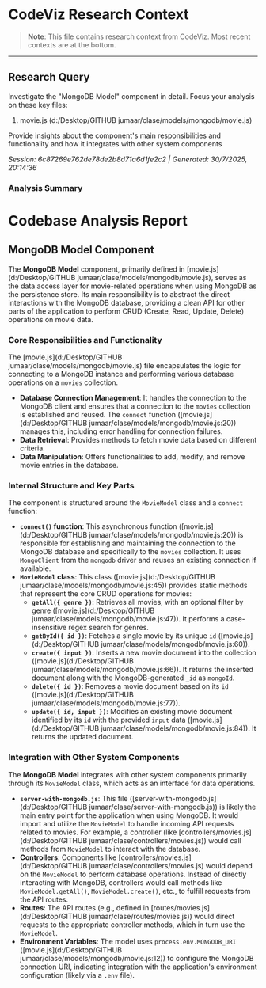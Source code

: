 # CodeViz Research Context

> **Note**: This file contains research context from CodeViz. Most recent contexts are at the bottom.

---

## Research Query

Investigate the "MongoDB Model" component in detail. Focus your analysis on these key files:
1. movie.js (d:/Desktop/GITHUB jumaar/clase/models/mongodb/movie.js)

Provide insights about the component's main responsibilities and functionality and how it integrates with other system components

*Session: 6c87269e762de78de2b8d71a6d1fe2c2 | Generated: 30/7/2025, 20:14:36*

### Analysis Summary

# Codebase Analysis Report

## MongoDB Model Component

The **MongoDB Model** component, primarily defined in [movie.js](d:/Desktop/GITHUB jumaar/clase/models/mongodb/movie.js), serves as the data access layer for movie-related operations when using MongoDB as the persistence store. Its main responsibility is to abstract the direct interactions with the MongoDB database, providing a clean API for other parts of the application to perform CRUD (Create, Read, Update, Delete) operations on movie data.

### Core Responsibilities and Functionality

The [movie.js](d:/Desktop/GITHUB jumaar/clase/models/mongodb/movie.js) file encapsulates the logic for connecting to a MongoDB instance and performing various database operations on a `movies` collection.

*   **Database Connection Management**: It handles the connection to the MongoDB client and ensures that a connection to the `movies` collection is established and reused. The `connect` function ([movie.js](d:/Desktop/GITHUB jumaar/clase/models/mongodb/movie.js:20)) manages this, including error handling for connection failures.
*   **Data Retrieval**: Provides methods to fetch movie data based on different criteria.
*   **Data Manipulation**: Offers functionalities to add, modify, and remove movie entries in the database.

### Internal Structure and Key Parts

The component is structured around the `MovieModel` class and a `connect` function:

*   **`connect()` function**: This asynchronous function ([movie.js](d:/Desktop/GITHUB jumaar/clase/models/mongodb/movie.js:20)) is responsible for establishing and maintaining the connection to the MongoDB database and specifically to the `movies` collection. It uses `MongoClient` from the `mongodb` driver and reuses an existing connection if available.
*   **`MovieModel` class**: This class ([movie.js](d:/Desktop/GITHUB jumaar/clase/models/mongodb/movie.js:45)) provides static methods that represent the core CRUD operations for movies:
    *   **`getAll({ genre })`**: Retrieves all movies, with an optional filter by genre ([movie.js](d:/Desktop/GITHUB jumaar/clase/models/mongodb/movie.js:47)). It performs a case-insensitive regex search for genres.
    *   **`getById({ id })`**: Fetches a single movie by its unique `id` ([movie.js](d:/Desktop/GITHUB jumaar/clase/models/mongodb/movie.js:60)).
    *   **`create({ input })`**: Inserts a new movie document into the collection ([movie.js](d:/Desktop/GITHUB jumaar/clase/models/mongodb/movie.js:66)). It returns the inserted document along with the MongoDB-generated `_id` as `mongoId`.
    *   **`delete({ id })`**: Removes a movie document based on its `id` ([movie.js](d:/Desktop/GITHUB jumaar/clase/models/mongodb/movie.js:77)).
    *   **`update({ id, input })`**: Modifies an existing movie document identified by its `id` with the provided `input` data ([movie.js](d:/Desktop/GITHUB jumaar/clase/models/mongodb/movie.js:84)). It returns the updated document.

### Integration with Other System Components

The **MongoDB Model** integrates with other system components primarily through its `MovieModel` class, which acts as an interface for data operations.

*   **`server-with-mongodb.js`**: This file ([server-with-mongodb.js](d:/Desktop/GITHUB jumaar/clase/server-with-mongodb.js)) is likely the main entry point for the application when using MongoDB. It would import and utilize the `MovieModel` to handle incoming API requests related to movies. For example, a controller (like [controllers/movies.js](d:/Desktop/GITHUB jumaar/clase/controllers/movies.js)) would call methods from `MovieModel` to interact with the database.
*   **Controllers**: Components like [controllers/movies.js](d:/Desktop/GITHUB jumaar/clase/controllers/movies.js) would depend on the `MovieModel` to perform database operations. Instead of directly interacting with MongoDB, controllers would call methods like `MovieModel.getAll()`, `MovieModel.create()`, etc., to fulfill requests from the API routes.
*   **Routes**: The API routes (e.g., defined in [routes/movies.js](d:/Desktop/GITHUB jumaar/clase/routes/movies.js)) would direct requests to the appropriate controller methods, which in turn use the `MovieModel`.
*   **Environment Variables**: The model uses `process.env.MONGODB_URI` ([movie.js](d:/Desktop/GITHUB jumaar/clase/models/mongodb/movie.js:12)) to configure the MongoDB connection URI, indicating integration with the application's environment configuration (likely via a `.env` file).

